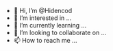 - 👋 Hi, I’m @Hidencod
- 👀 I’m interested in ...
- 🌱 I’m currently learning ...
- 💞️ I’m looking to collaborate on ...
- 📫 How to reach me ...

<!---
Hidencod/Hidencod is a ✨ special ✨ repository because its `README.md` (this file) appears on your GitHub profile.
You can click the Preview link to take a look at your changes.
--->
